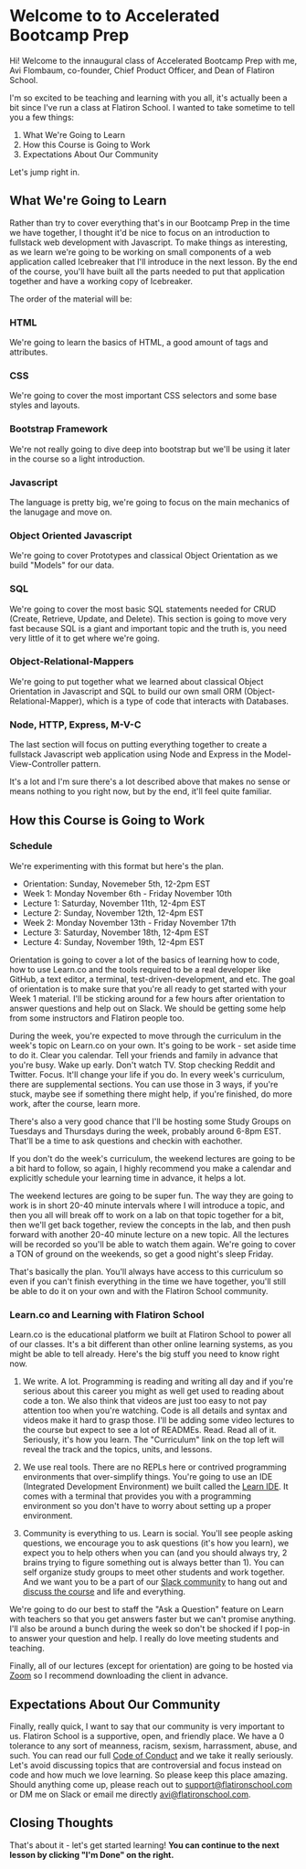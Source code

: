 # Welcome to to Accelerated Bootcamp Prep

Hi! Welcome to the innaugural class of Accelerated Bootcamp Prep with me, Avi Flombaum, co-founder, Chief Product Officer, and Dean of Flatiron School.

I'm so excited to be teaching and learning with you all, it's actually been a bit since I've run a class at Flatiron School. I wanted to take sometime to tell you a few things:

1. What We're Going to Learn
2. How this Course is Going to Work
3. Expectations About Our Community

Let's jump right in.

## What We're Going to Learn

Rather than try to cover everything that's in our Bootcamp Prep in the time we have together, I thought it'd be nice to focus on an introduction to fullstack web development with Javascript. To make things as interesting, as we learn we're going to be working on small components of a web application called Icebreaker that I'll introduce in the next lesson. By the end of the course, you'll have built all the parts needed to put that application together and have a working copy of Icebreaker.

The order of the material will be:

### HTML

We're going to learn the basics of HTML, a good amount of tags and attributes.

### CSS

We're going to cover the most important CSS selectors and some base styles and layouts.

### Bootstrap Framework

We're not really going to dive deep into bootstrap but we'll be using it later in the course so a light introduction.

### Javascript

The language is pretty big, we're going to focus on the main mechanics of the lanugage and move on.

### Object Oriented Javascript

We're going to cover Prototypes and classical Object Orientation as we build "Models" for our data.

### SQL

We're going to cover the most basic SQL statements needed for CRUD (Create, Retrieve, Update, and Delete). This section is going to move very fast because SQL is a giant and important topic and the truth is, you need very little of it to get where we're going.

### Object-Relational-Mappers

We're going to put together what we learned about classical Object Orientation in Javascript and SQL to build our own small ORM (Object-Relational-Mapper), which is a type of code that interacts with Databases.

### Node, HTTP, Express, M-V-C

The last section will focus on putting everything together to create a fullstack Javascript web application using Node and Express in the Model-View-Controller pattern.

It's a lot and I'm sure there's a lot described above that makes no sense or means nothing to you right now, but by the end, it'll feel quite familiar.

## How this Course is Going to Work


### Schedule

We're experimenting with this format but here's the plan.

* Orientation: Sunday, Novemeber 5th, 12-2pm EST
* Week 1: Monday November 6th - Friday November 10th
* Lecture 1: Saturday, November 11th, 12-4pm EST
* Lecture 2: Sunday, November 12th, 12-4pm EST
* Week 2: Monday November 13th - Friday November 17th
* Lecture 3: Saturday, November 18th, 12-4pm EST
* Lecture 4: Sunday, November 19th, 12-4pm EST

Orientation is going to cover a lot of the basics of learning how to code, how to use Learn.co and the tools required to be a real developer like GitHub, a text editor, a terminal, test-driven-development, and etc. The goal of orientation is to make sure that you're all ready to get started with your Week 1 material. I'll be sticking around for a few hours after orientation to answer questions and help out on Slack. We should be getting some help from some instructors and Flatiron people too.

During the week, you're expected to move through the curriculum in the week's topic on Learn.co on your own. It's going to be work - set aside time to do it. Clear you calendar. Tell your friends and family in advance that you're busy. Wake up early. Don't watch TV. Stop checking Reddit and Twitter. Focus. It'll change your life if you do. In every week's curriculum, there are supplemental sections. You can use those in 3 ways, if you're stuck, maybe see if something there might help, if you're finished, do more work, after the course, learn more.

There's also a very good chance that I'll be hosting some Study Groups on Tuesdays and Thursdays during the week, probably around 6-8pm EST. That'll be a time to ask questions and checkin with eachother.

If you don't do the week's curriculum, the weekend lectures are going to be a bit hard to follow, so again, I highly recommend you make a calendar and explicitly schedule your learning time in advance, it helps a lot.

The weekend lectures are going to be super fun. The way they are going to work is in short 20-40 minute intervals where I will introduce a topic, and then you all will break off to work on a lab on that topic together for a bit, then we'll get back together, review the concepts in the lab, and then push forward with another 20-40 minute lecture on a new topic. All the lectures will be recorded so you'll be able to watch them again. We're going to cover a TON of ground on the weekends, so get a good night's sleep Friday.

That's basically the plan. You'll always have access to this curriculum so even if you can't finish everything in the time we have together, you'll still be able to do it on your own and with the Flatiron School community.

### Learn.co and Learning with Flatiron School

Learn.co is the educational platform we built at Flatiron School to power all of our classes. It's a bit different than other online learning systems, as you might be able to tell already. Here's the big stuff you need to know right now.

1. We write. A lot. Programming is reading and writing all day and if you're serious about this career you might as well get used to reading about code a ton. We also think that videos are just too easy to not pay attention too when you're watching. Code is all details and syntax and videos make it hard to grasp those. I'll be adding some video lectures to the course but expect to see a lot of READMEs. Read. Read all of it. Seriously, it's how you learn. The "Curriculum" link on the top left will reveal the track and the topics, units, and lessons.

2. We use real tools. There are no REPLs here or contrived programming environments that over-simplify things. You're going to use an IDE (Integrated Development Environment) we built called the [Learn IDE](http://help.learn.co/the-learn-ide). It comes with a terminal that provides you with a programming environment so you don't have to worry about setting up a proper environment.

3. Community is everything to us. Learn is social. You'll see people asking questions, we encourage you to ask questions (it's how you learn), we expect you to help others when you can (and you should always try, 2 brains trying to figure something out is always better than 1). You can self organize study groups to meet other students and work together. And we want you to be a part of our [Slack community](http://slack.learn.co) to hang out and [discuss the course](https://learn-co.slack.com/messages/C7UAXNLEB) and life and everything.

We're going to do our best to staff the "Ask a Question" feature on Learn with teachers so that you get answers faster but we can't promise anything. I'll also be around a bunch during the week so don't be shocked if I pop-in to answer your question and help. I really do love meeting students and teaching.

Finally, all of our lectures (except for orientation) are going to be hosted via [Zoom](https://zoom.us) so I recommend downloading the client in advance.

## Expectations About Our Community

Finally, really quick, I want to say that our community is very important to us. Flatiron School is a supportive, open, and friendly place. We have a 0 tolerance to any sort of meanness, racism, sexism, harrassment, abuse, and such. You can read our full [Code of Conduct](http://flatironschool.com/code-of-conduct/) and we take it really seriously. Let's avoid discussing topics that are controversial and focus instead on code and how much we love learning. So please keep this place amazing. Should anything come up, please reach out to [support@flatironschool.com](mailto:support@flatironschool.com) or DM me on Slack or email me directly [avi@flatironschool.com](mailto:avi@flatironschool.com).

## Closing Thoughts

That's about it - let's get started learning! **You can continue to the next lesson by clicking "I'm Done" on the right.**